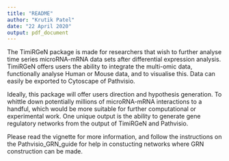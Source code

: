 ```yaml
---
title: "README"
author: "Krutik Patel"
date: "22 April 2020"
output: pdf_document
---
```


The TimiRGeN package is made for researchers that wish to further analyse time
series microRNA-mRNA data sets after differential expression analysis. 
TimiRGeN offers users the ability to integrate the multi-omic data, 
functionally analyse Human or Mouse data, and to visualise this. Data can 
easily be exported to Cytoscape of Pathvisio. 

Ideally, this package will offer users direction and hypothesis generation.
To whittle down potentially millions of microRNA-mRNA interactions to a 
handful, which would be more suitable for further computational or experimental
work. One unique output is the ability to generate gene regulatory
networks from the output of TimiRGeN and Pathvisio. 

Please read the vignette for more information, and follow the instructions on 
the Pathvisio_GRN_guide for help in constucting networks where GRN construction
can be made.